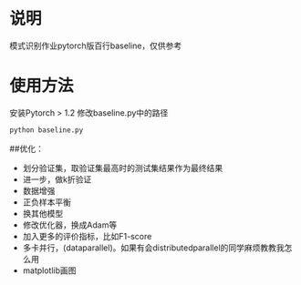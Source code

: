 # 说明
模式识别作业pytorch版百行baseline，仅供参考

# 使用方法
安装Pytorch > 1.2
修改baseline.py中的路径
```bash
python baseline.py
```

##优化：
* 划分验证集，取验证集最高时的测试集结果作为最终结果
* 进一步，做k折验证
* 数据增强
* 正负样本平衡
* 换其他模型
* 修改优化器，换成Adam等
* 加入更多的评价指标，比如F1-score
* 多卡并行，(dataparallel)。如果有会distributedparallel的同学麻烦教教我怎么用
* matplotlib画图
